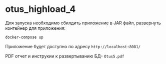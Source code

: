 # otus_highload_4

Для запуска необходимо сбилдить приложение в JAR файл, развернуть контейнер для приложения:
```
docker-compose up
```

Приложение будет доступно по адресу `http://localhost:8081/`


PDF отчет и инструкии к развертыванию БД- `Otus5.pdf`